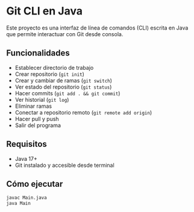 # Git CLI en Java

Este proyecto es una interfaz de línea de comandos (CLI) escrita en Java que permite interactuar con Git desde consola.

## Funcionalidades

- Establecer directorio de trabajo
- Crear repositorio (`git init`)
- Crear y cambiar de ramas (`git switch`)
- Ver estado del repositorio (`git status`)
- Hacer commits (`git add . && git commit`)
- Ver historial (`git log`)
- Eliminar ramas
- Conectar a repositorio remoto (`git remote add origin`)
- Hacer pull y push
- Salir del programa

## Requisitos

- Java 17+
- Git instalado y accesible desde terminal

## Cómo ejecutar

```bash
javac Main.java
java Main
